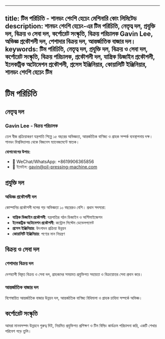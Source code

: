 
---
title: টিম পরিচিতি - শানডং শেংশি হেচেং মেশিনারি কোং লিমিটেড
description: শানডং শেংশি হেচেং-এর টিম পরিচিতি, নেতৃত্ব দল, প্রযুক্তি দল, বিক্রয় ও সেবা দল, কর্পোরেট সংস্কৃতি, বিক্রয় পরিচালক Gavin Lee, অভিজ্ঞ প্রকৌশলী দল, পেশাদার বিক্রয় দল, আন্তর্জাতিক বাজার দল।
keywords: টিম পরিচিতি, নেতৃত্ব দল, প্রযুক্তি দল, বিক্রয় ও সেবা দল, কর্পোরেট সংস্কৃতি, বিক্রয় পরিচালক, প্রকৌশলী দল, যান্ত্রিক ডিজাইন প্রকৌশলী, ইলেকট্রিক অটোমেশন প্রকৌশলী, প্রসেস ইঞ্জিনিয়ার, কোয়ালিটি ইঞ্জিনিয়ার, শানডং শেংশি হেচেং টিম
---

# টিম পরিচিতি

## নেতৃত্ব দল

### Gavin Lee - বিক্রয় পরিচালক

তেল বীজ প্রক্রিয়াকরণ যন্ত্রপাতি শিল্পে ১৫ বছরের অভিজ্ঞতা, আন্তর্জাতিক বাণিজ্য ও গ্রাহক সম্পর্ক ব্যবস্থাপনায় দক্ষ। শানডং বিশ্ববিদ্যালয় থেকে বিজনেস ম্যানেজমেন্টে স্নাতক।

**যোগাযোগের উপায়:**
- 📱 WeChat/WhatsApp: +8619906365856
- 📧 ইমেইল: gavin@oil-pressing-machine.com

## প্রযুক্তি দল

### অভিজ্ঞ প্রকৌশলী দল

কোম্পানির প্রকৌশলী দলের গড় অভিজ্ঞতা ১০ বছরেরও বেশি। প্রধান সদস্যরা:

- **যান্ত্রিক ডিজাইন প্রকৌশলী**: যন্ত্রপাতির গঠন ডিজাইন ও অপ্টিমাইজেশন
- **ইলেকট্রিক অটোমেশন প্রকৌশলী**: কন্ট্রোল সিস্টেম ডেভেলপমেন্ট
- **প্রসেস ইঞ্জিনিয়ার**: উৎপাদন প্রক্রিয়া উন্নয়ন
- **কোয়ালিটি ইঞ্জিনিয়ার**: পণ্যের মান নিয়ন্ত্রণ

## বিক্রয় ও সেবা দল

### পেশাদার বিক্রয় দল

দেশব্যাপী বিস্তৃত বিক্রয় ও সেবা দল, গ্রাহকদের সময়মত প্রযুক্তিগত সহায়তা ও বিক্রয়োত্তর সেবা প্রদান করে।

### আন্তর্জাতিক বাজার দল

বিশেষায়িত আন্তর্জাতিক বাজার উন্নয়ন দল, আন্তর্জাতিক বাণিজ্য বিধিমালা ও গ্রাহক চাহিদা সম্পর্কে অভিজ্ঞ।

## কর্পোরেট সংস্কৃতি

আমরা মানবসম্পদ উন্নয়নে গুরুত্ব দিই, নিয়মিত প্রযুক্তিগত প্রশিক্ষণ ও টিম বিল্ডিং কার্যক্রম পরিচালনা করি, একটি শেখার পরিবেশ গড়ে তুলি।